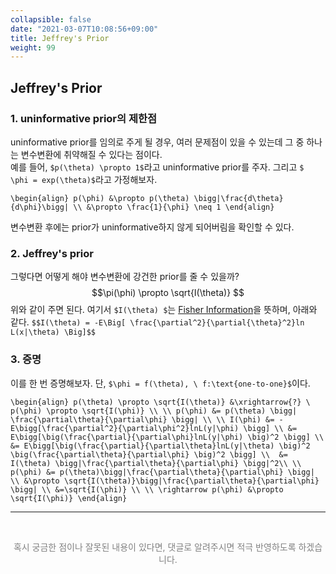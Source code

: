 ```yaml
---
collapsible: false
date: "2021-03-07T10:08:56+09:00"
title: Jeffrey's Prior
weight: 99
---
```


## Jeffrey's Prior

### 1. uninformative prior의 제한점
uninformative prior를 임의로 주게 될 경우, 여러 문제점이 있을 수 있는데 그 중 하나는 변수변환에 취약해질 수 있다는 점이다.  
예를 들어, `$p(\theta) \propto 1$`라고 uninformative prior를 주자. 그리고 `$ \phi = exp(\theta)$`라고 가정해보자.

`\begin{align}
p(\phi) &\propto p(\theta) \bigg|\frac{d\theta}{d\phi}\bigg| \\
&\propto \frac{1}{\phi} \neq 1
\end{align}`

변수변환 후에는 prior가 uninformative하지 않게 되어버림을 확인할 수 있다.

### 2. Jeffrey's prior
그렇다면 어떻게 해야 변수변환에 강건한 prior를 줄 수 있을까?
$$\pi(\phi) \propto \sqrt{I(\theta)} $$
위와 같이 주면 된다. 여기서 `$I(\theta) $`는 [Fisher Information](/posts/statistics/statistics/fisher_information/)을 뜻하며, 아래와 같다.
`$$I(\theta) = -E\Big[ \frac{\partial^2}{\partial{\theta}^2}ln L(x|\theta) \Big]$$`

### 3. 증명
이를 한 번 증명해보자. 단, `$\phi = f(\theta), \ f:\text{one-to-one}$`이다.

`\begin{align}
p(\theta) \propto \sqrt{I(\theta)} &\xrightarrow{?} \ p(\phi) \propto \sqrt{I(\phi)} \\
\\
p(\phi) &= p(\theta) \bigg| \frac{\partial\theta}{\partial\phi} \bigg| \\
\\
I(\phi) &= -E\bigg[\frac{\partial^2}{\partial\phi^2}lnL(y|\phi) \bigg] \\
&= E\bigg[\big(\frac{\partial}{\partial\phi}lnL(y|\phi) \big)^2 \bigg] \\
&= E\bigg[\big(\frac{\partial}{\partial\theta}lnL(y|\theta) \big)^2 \big(\frac{\partial\theta}{\partial\phi} \big)^2 \bigg] \\ 
&= I(\theta) \bigg|\frac{\partial\theta}{\partial\phi} \bigg|^2\\
\\
p(\phi) &= p(\theta)\bigg|\frac{\partial\theta}{\partial\phi} \bigg| \\
&\propto \sqrt{I(\theta)}\bigg|\frac{\partial\theta}{\partial\phi} \bigg| \\
&=\sqrt{I(\phi)} \\
\\
\rightarrow p(\phi) &\propto \sqrt{I(\phi)}
\end{align}`

---
<br> 
<p style='text-align: center; color:gray'> 혹시 궁금한 점이나 잘못된 내용이 있다면, 댓글로 알려주시면 적극 반영하도록 하겠습니다. </p>

<br>
<br>
